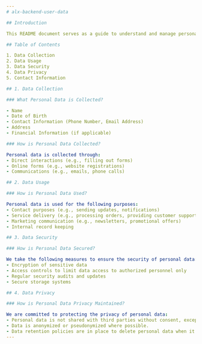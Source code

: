 ```yaml
---
# alx-backend-user-data

## Introduction

This README document serves as a guide to understand and manage personal data. It outlines the types of personal data collected, how it's used, and the measures taken to ensure its security and privacy.

## Table of Contents

1. Data Collection
2. Data Usage
3. Data Security
4. Data Privacy
5. Contact Information

## 1. Data Collection

### What Personal Data is Collected?

- Name
- Date of Birth
- Contact Information (Phone Number, Email Address)
- Address
- Financial Information (if applicable)

### How is Personal Data Collected?

Personal data is collected through:
- Direct interactions (e.g., filling out forms)
- Online forms (e.g., website registrations)
- Communications (e.g., emails, phone calls)

## 2. Data Usage

### How is Personal Data Used?

Personal data is used for the following purposes:
- Contact purposes (e.g., sending updates, notifications)
- Service delivery (e.g., processing orders, providing customer support)
- Marketing communication (e.g., newsletters, promotional offers)
- Internal record keeping

## 3. Data Security

### How is Personal Data Secured?

We take the following measures to ensure the security of personal data:
- Encryption of sensitive data
- Access controls to limit data access to authorized personnel only
- Regular security audits and updates
- Secure storage systems

## 4. Data Privacy

### How is Personal Data Privacy Maintained?

We are committed to protecting the privacy of personal data:
- Personal data is not shared with third parties without consent, except for legal requirements or service provision purposes.
- Data is anonymized or pseudonymized where possible.
- Data retention policies are in place to delete personal data when it's no longer needed.
---
```

